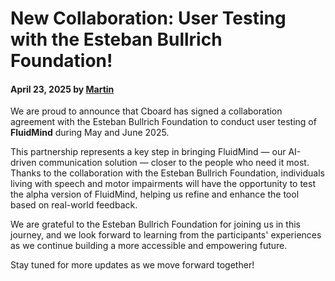 # New Collaboration: User Testing with the Esteban Bullrich Foundation!

#### April 23, 2025 by [Martin](https://www.linkedin.com/in/martinbedouret/)

We are proud to announce that Cboard has signed a collaboration agreement with the Esteban Bullrich Foundation to conduct user testing of **FluidMind** during May and June 2025.

This partnership represents a key step in bringing FluidMind — our AI-driven communication solution — closer to the people who need it most. Thanks to the collaboration with the Esteban Bullrich Foundation, individuals living with speech and motor impairments will have the opportunity to test the alpha version of FluidMind, helping us refine and enhance the tool based on real-world feedback.

We are grateful to the Esteban Bullrich Foundation for joining us in this journey, and we look forward to learning from the participants' experiences as we continue building a more accessible and empowering future.

Stay tuned for more updates as we move forward together!
